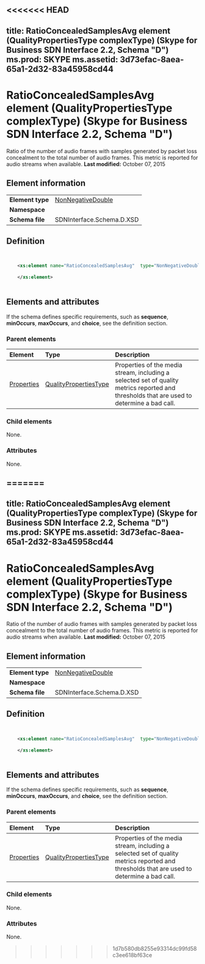 <<<<<<< HEAD
---
title: RatioConcealedSamplesAvg element (QualityPropertiesType complexType) (Skype for Business SDN Interface 2.2, Schema "D")
ms.prod: SKYPE
ms.assetid: 3d73efac-8aea-65a1-2d32-83a45958cd44
---


# RatioConcealedSamplesAvg element (QualityPropertiesType complexType) (Skype for Business SDN Interface 2.2, Schema "D")
Ratio of the number of audio frames with samples generated by packet loss concealment to the total number of audio frames. This metric is reported for audio streams when available. 
 **Last modified:** October 07, 2015
  
    
    


## Element information


|||
|:-----|:-----|
|**Element type**| [NonNegativeDouble](nonnegativedouble-simpletype.md)|
|**Namespace**||
|**Schema file**|SDNInterface.Schema.D.XSD |
   

## Definition


```XML


    <xs:element name="RatioConcealedSamplesAvg"  type="NonNegativeDouble">
    
    </xs:element>
  
```


## Elements and attributes

If the schema defines specific requirements, such as **sequence**, **minOccurs**, **maxOccurs**, and **choice**, see the definition section. 
  
    
    

### Parent elements



|**Element**|**Type**|**Description**|
|:-----|:-----|:-----|
| [Properties](properties-element-qualitytype-complextype-1.md)| [QualityPropertiesType](qualitypropertiestype-complextype.md)|Properties of the media stream, including a selected set of quality metrics reported and thresholds that are used to determine a bad call. |
   

### Child elements

None. 
  
    
    

### Attributes

None. 
  
    
    

=======
---
title: RatioConcealedSamplesAvg element (QualityPropertiesType complexType) (Skype for Business SDN Interface 2.2, Schema "D")
ms.prod: SKYPE
ms.assetid: 3d73efac-8aea-65a1-2d32-83a45958cd44
---


# RatioConcealedSamplesAvg element (QualityPropertiesType complexType) (Skype for Business SDN Interface 2.2, Schema "D")
Ratio of the number of audio frames with samples generated by packet loss concealment to the total number of audio frames. This metric is reported for audio streams when available. 
 **Last modified:** October 07, 2015
  
    
    


## Element information


|||
|:-----|:-----|
|**Element type**| [NonNegativeDouble](nonnegativedouble-simpletype.md)|
|**Namespace**||
|**Schema file**|SDNInterface.Schema.D.XSD |
   

## Definition


```XML


    <xs:element name="RatioConcealedSamplesAvg"  type="NonNegativeDouble">
    
    </xs:element>
  
```


## Elements and attributes

If the schema defines specific requirements, such as **sequence**, **minOccurs**, **maxOccurs**, and **choice**, see the definition section. 
  
    
    

### Parent elements



|**Element**|**Type**|**Description**|
|:-----|:-----|:-----|
| [Properties](properties-element-qualitytype-complextype-1.md)| [QualityPropertiesType](qualitypropertiestype-complextype.md)|Properties of the media stream, including a selected set of quality metrics reported and thresholds that are used to determine a bad call. |
   

### Child elements

None. 
  
    
    

### Attributes

None. 
  
    
    

>>>>>>> 1d7b580db8255e93314dc99fd58c3ee618bf63ce
